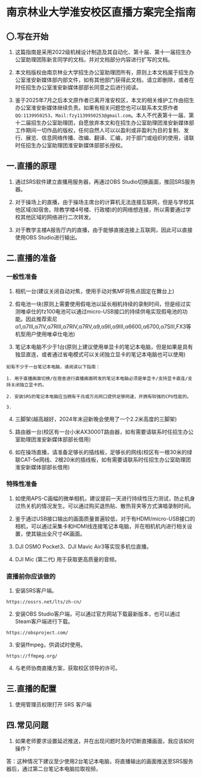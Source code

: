 # 南京林业大学淮安校区直播方案完全指南

## 〇.写在开始

1. 这篇指南是采用2022级机械设计制造及其自动化、第十届、第十一届招生办公室助理团陈新言同学的文档，并对文档部分内容进行扩写的文档。

2. 本文档版权由南京林业大学招生办公室助理团所有，原则上本文档属于招生办公室淮安新媒体部内部文件，如有其他部门获得此文档，请立即删除，或者在时任招生办公室淮安新媒体部部长同意之后进行阅读。

3. 鉴于2025年7月之后本文原作者已离开淮安校区，本文的相关维护工作由招生办公室淮安新媒体继续负责。如果有相关问题您也可以联系本文原作者`QQ:1139950253`、`Mail:fzy1139950253@gmail.com`。本人不代表第十一届、第十二届招生办公室助理团，自愿放弃本文和在招生办公室助理团淮安新媒体部工作期间一切作品的版权，任何自然人可以以盈利或非盈利为目的复制、发行、展览、信息网络传播、改编、翻译、汇编，对于部门或组织的使用，请联时任招生办公室助理团淮安新媒体部部长授权。

## 一.直播的原理

1. 通过SRS软件建立直播用服务器，再通过OBS Studio切换画面，推回SRS服务器。

2. 对于操场上的直播，由于操场主席台的计算机无法连接互联网，但是与学校其他区域(如宿舍。除教学楼4号楼、行政楼)的的网络想连接，所以需要通过学校其他区域的网络进行二次转发。

3. 对于教学主楼A报告厅内的直播，由于能够直接连接上互联网，因此可以直接使用OBS Studio进行输出。

## 二.直播的准备

### 一般性准备

1. 相机一台(建议关闭自动对焦，使用手动对焦MF将焦点固定在舞台上)

2. 假电池一块(原则上需要使用假电池以延长相机持续的录制时间，但是经过实测唯卓仕的fz100电池可以通过micro-USB接口的持续供电实现假电池的功能。因此推荐索尼α1,α7III,α7IV,α7RIII,α7RⅣ,α7RV,α9,α9II,α9III,α6600,α6700,α7SIII,FX3等机型用户使用唯卓仕电池)

3. 笔记本电脑不少于1台(原则上建议使用单显卡的笔记本电脑，但是如果是具有独显直连，或者通过省电模式可以关闭独立显卡的笔记本电脑也可以使用)

```
如有不少于一台笔记本电脑，请阅读以下指南：

1. 用于直播画面切换/在宿舍进行直播画面转发的笔记本电脑必须是单显卡/支持显卡直连/支持关闭独立显卡的。

2. 安装SRS的笔记本电脑应当拥有千兆或万兆网口提供足够网速，并拥有较强的CPU性能的。

3. 
```

4. 三脚架(越高越好，2024年末迎新晚会使用了一个2.2米高度的三脚架)

5. 路由器一台(校区有一台小米AX3000T路由器，如有需要请联系时任招生办公室助理团淮安新媒体部部长借用)

6. 如在操场直播，请准备足够长的插线板，足够长的网线(校区有一根30米的绿联CAT-5e网线、2根20米的插线板，如有需要请联系时任招生办公室助理团淮安新媒体部部长借用)

### 特殊性准备

1. 如使用APS-C画幅的微单相机，建议提前一天进行持续性压力测试，防止机身过热关机的情况发生。可以通过购买退热贴、散热背夹等方式演唱录制时间。

2. 鉴于通过USB接口输出的画面质量普遍较低，对于有HDMI/micro-USB接口的相机，可以通过采集卡和HDMI线连接笔记本电脑，并在相机机内进行相关设置，使其输出全尺寸4K画面。

3. DJI OSMO Pocket3、DJI Mavic Air3等实现多机位直播。

4. DJI Mic (第二代) 用于获取更高质量的音频。

### 直播前你应该做的

1. 安装SRS客户端。

`https://ossrs.net/lts/zh-cn/`

2. 安装OBS Studio客户端，可以通过官方网站下载最新版本，也可以通过Steam客户端进行下载。

`https://obsproject.com/`

3. 安装ffmpeg，供调试时使用。

`https://ffmpeg.org/`

4. 与老师协商直播方案，获取校区领导的许可。

## 三.直播的配置

1. 使用管理员权限打开 SRS 客户端

## 四.常见问题

1. 如果老师要求设置延迟推送，并在出现问题时及时切断直播画面，我应该如何操作？

答：这种情况下建议至少使用2台笔记本电脑，将直播输出的画面推送至SRS服务器后，通过第二台笔记本电脑拉取视频，